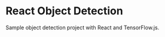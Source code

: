 React Object Detection
======================
Sample object detection project with React and TensorFlow.js.
